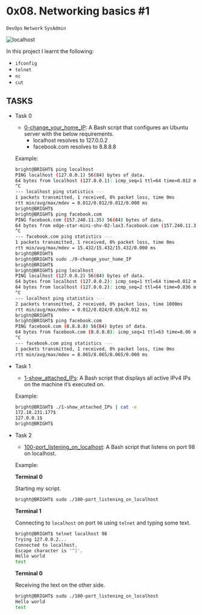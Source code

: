 # 0x08. Networking basics #1

``DevOps`` ``Network`` ``SysAdmin``

![localhost](https://s3.amazonaws.com/intranet-projects-files/holbertonschool-sysadmin_devops/285/s7kpNYq.png)

In this project I learnt the following:
- ``ifconfig``
- ``telnet``
- ``nc``
- ``cut``

## TASKS

- Task 0
    - [0-change_your_home_IP](https://github.com/BrightTech10/alx-system_engineering-devops/blob/main/0x08-networking_basics_2/0-change_your_home_IP): A Bash script that configures an Ubuntu server with the below requirements.
        - localhost resolves to 127.0.0.2
        - facebook.com resolves to 8.8.8.8

    Example:

    ```Bash
    bright@BRIGHT$ ping localhost
    PING localhost (127.0.0.1) 56(84) bytes of data.
    64 bytes from localhost (127.0.0.1): icmp_seq=1 ttl=64 time=0.012 ms
    ^C
    --- localhost ping statistics ---
    1 packets transmitted, 1 received, 0% packet loss, time 0ms
    rtt min/avg/max/mdev = 0.012/0.012/0.012/0.000 ms
    bright@BRIGHT$
    bright@BRIGHT$ ping facebook.com
    PING facebook.com (157.240.11.35) 56(84) bytes of data.
    64 bytes from edge-star-mini-shv-02-lax3.facebook.com (157.240.11.35): icmp_seq=1 ttl=63 time=15.4 ms
    ^C
    --- facebook.com ping statistics ---
    1 packets transmitted, 1 received, 0% packet loss, time 0ms
    rtt min/avg/max/mdev = 15.432/15.432/15.432/0.000 ms
    bright@BRIGHT$
    bright@BRIGHT$ sudo ./0-change_your_home_IP
    bright@BRIGHT$
    bright@BRIGHT$ ping localhost
    PING localhost (127.0.0.2) 56(84) bytes of data.
    64 bytes from localhost (127.0.0.2): icmp_seq=1 ttl=64 time=0.012 ms
    64 bytes from localhost (127.0.0.2): icmp_seq=2 ttl=64 time=0.036 ms
    ^C
    --- localhost ping statistics ---
    2 packets transmitted, 2 received, 0% packet loss, time 1000ms
    rtt min/avg/max/mdev = 0.012/0.024/0.036/0.012 ms
    bright@BRIGHT$
    bright@BRIGHT$ ping facebook.com
    PING facebook.com (8.8.8.8) 56(84) bytes of data.
    64 bytes from facebook.com (8.8.8.8): icmp_seq=1 ttl=63 time=8.06 ms
    ^C
    --- facebook.com ping statistics ---
    1 packets transmitted, 1 received, 0% packet loss, time 0ms
    rtt min/avg/max/mdev = 8.065/8.065/8.065/0.000 ms
    ```


- Task 1
    - [1-show_attached_IPs](https://github.com/BrightTech10/alx-system_engineering-devops/blob/main/0x08-networking_basics_2/1-show_attached_IPs): A Bash script that displays all active IPv4 IPs on the machine it’s executed on.

    Example:

    ```Bash
    bright@BRIGHT$ ./1-show_attached_IPs | cat -e
    172.18.231.177$
    127.0.0.1$
    bright@BRIGHT$
    ```


- Task 2
    - [100-port_listening_on_localhost](https://github.com/BrightTech10/alx-system_engineering-devops/blob/main/0x08-networking_basics_2/100-port_listening_on_localhost): A Bash script that listens on port 98 on localhost.

    Example:

    <b>Terminal 0</b>

    Starting my script.
    ```Bash
    bright@BRIGHT$ sudo ./100-port_listening_on_localhost
    ```

    <b>Terminal 1</b>

    Connecting to ``localhost`` on port ``98`` using ``telnet`` and typing some text.
    ```Bash
    bright@BRIGHT$ telnet localhost 98
    Trying 127.0.0.2...
    Connected to localhost.
    Escape character is '^]'.
    Hello world
    test
    ```

    <b>Terminal 0</b>

    Receiving the text on the other side.
    ```Bash
    bright@BRIGHT$ sudo ./100-port_listening_on_localhost
    Hello world
    test
    ```
